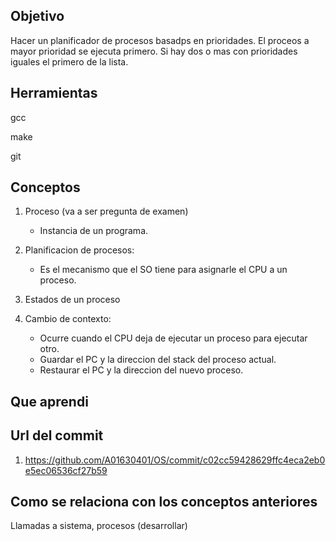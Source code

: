 ## Objetivo
Hacer un planificador de procesos basadps en prioridades.
El proceos a mayor prioridad se ejecuta primero.
Si hay dos o mas con prioridades iguales el primero de la lista.

## Herramientas
gcc

make

git

## Conceptos
1) Proceso (va a ser pregunta de examen)
   + Instancia de un programa.

2) Planificacion de procesos:
   + Es el mecanismo que el SO tiene para asignarle el CPU a un proceso.

3) Estados de un proceso

4) Cambio de contexto:
   + Ocurre cuando el CPU deja de ejecutar un proceso para ejecutar otro.
   + Guardar el PC y la direccion del stack del proceso actual.
   + Restaurar el PC y la direccion del nuevo proceso.

## Que aprendi


## Url del commit
1) https://github.com/A01630401/OS/commit/c02cc59428629ffc4eca2eb0e5ec06536cf27b59

## Como se relaciona con los conceptos anteriores
Llamadas a sistema, procesos (desarrollar)
